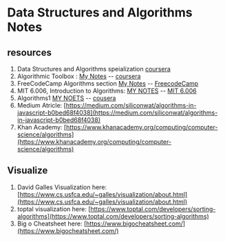 # Data Structures and Algorithms Notes

## resources

1. Data Structures and Algorithms speialization [coursera](https://www.coursera.org/specializations/data-structures-algorithms%20)
2. Algorithmic Toolbox : [My Notes](https://github.com/aa947/data-structures-and-algorithms/tree/master/algorithm-toolbox%20) -- [coursera](https://www.coursera.org/learn/algorithmic-toolbox/home/info)
3. FreeCodeCamp Algorithms section [My Notes](./) -- [FreecodeCamp](./)
4. MIT 6.006, Introduction to Algorithms: [MY NOTES](https://github.com/ahmad-ali14/data-structures-and-algorithms/blob/master/Mit6006.md)  -- [MIT 6.006](./)
5. Algorithms1   [MY NOETS](https://github.com/ahmad-ali14/data-structures-and-algorithms/blob/master/algorithms1.md) --  [cousera](https://www.coursera.org/learn/algorithms-part1/home/welcome)
6. Medium Atricle: [https://medium.com/siliconwat/algorithms-in-javascript-b0bed68f4038](https://medium.com/siliconwat/algorithms-in-javascript-b0bed68f4038)
7. Khan Academy: [https://www.khanacademy.org/computing/computer-science/algorithms](https://www.khanacademy.org/computing/computer-science/algorithms)

## Visualize

1. David Galles Visualization here: [https://www.cs.usfca.edu/~galles/visualization/about.html](https://www.cs.usfca.edu/~galles/visualization/about.html) 
2. toptal visualization here: [https://www.toptal.com/developers/sorting-algorithms](https://www.toptal.com/developers/sorting-algorithms)
3. Big o Cheatsheet here: [https://www.bigocheatsheet.com/](https://www.bigocheatsheet.com/)

